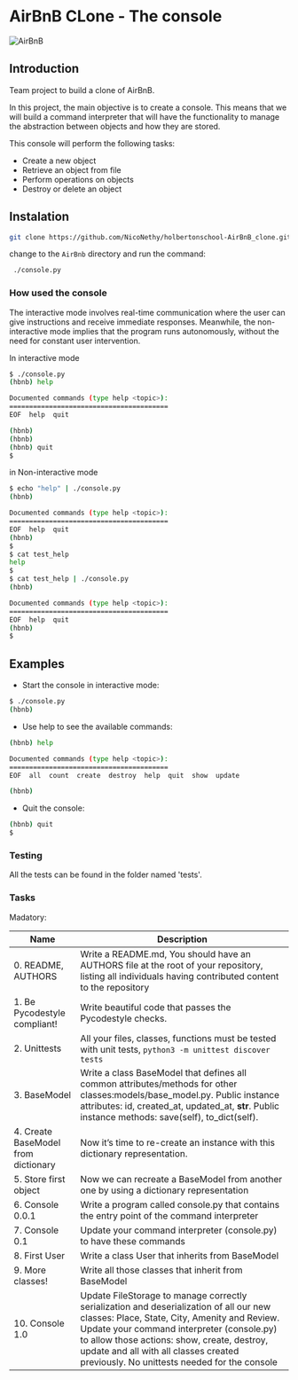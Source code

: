 
# AirBnB CLone - The console
![AirBnB](https://i.imgur.com/Nl8vN2G.jpg)


## Introduction


Team project to build a clone of AirBnB.

In this project, the main objective is to create a console. This means that we will build a command interpreter that  will have the functionality to manage the abstraction between objects and how they are stored.


This console will perform the following tasks:

- Create a new object
- Retrieve an object from file
- Perform operations on objects
- Destroy or delete an object


## Instalation

```bash
git clone https://github.com/NicoNethy/holbertonschool-AirBnB_clone.git
```

change to the `AirBnb` directory and run the command:

```bash
 ./console.py
```


### How used the console

The interactive mode involves real-time communication where the user can give instructions and receive immediate responses. Meanwhile, the non-interactive mode implies that the program runs autonomously, without the need for constant user intervention.

In interactive mode

```bash
$ ./console.py
(hbnb) help

Documented commands (type help <topic>):
========================================
EOF  help  quit

(hbnb)
(hbnb)
(hbnb) quit
$
```

in Non-interactive mode

```bash
$ echo "help" | ./console.py
(hbnb)

Documented commands (type help <topic>):
========================================
EOF  help  quit
(hbnb)
$
$ cat test_help
help
$
$ cat test_help | ./console.py
(hbnb)

Documented commands (type help <topic>):
========================================
EOF  help  quit
(hbnb)
$
```

## Examples

* Start the console in interactive mode:

```bash
$ ./console.py
(hbnb)
```

* Use help to see the available commands:

```bash
(hbnb) help

Documented commands (type help <topic>):
========================================
EOF  all  count  create  destroy  help  quit  show  update

(hbnb)
```

* Quit the console:

```bash
(hbnb) quit
$
```


### Testing

All the tests can be found in the folder named 'tests'.


### Tasks

Madatory:

| Name | Description |
| ------ | ------ |
| 0. README, AUTHORS | Write a README.md, You should have an AUTHORS file at the root of your repository, listing all individuals having contributed content to the repository |
| 1. Be Pycodestyle compliant! | Write beautiful code that passes the Pycodestyle checks. |
| 2. Unittests | All your files, classes, functions must be tested with unit tests, `python3 -m unittest discover tests` |
| 3. BaseModel | Write a class BaseModel that defines all common attributes/methods for other classes:models/base_model.py. Public instance attributes: id, created_at, updated_at, __str__. Public instance methods: save(self), to_dict(self). |
| 4. Create BaseModel from dictionary | Now it’s time to re-create an instance with this dictionary representation. |
| 5. Store first object | Now we can recreate a BaseModel from another one by using a dictionary representation |
| 6. Console 0.0.1 | Write a program called console.py that contains the entry point of the command interpreter |
| 7. Console 0.1 | Update your command interpreter (console.py) to have these commands |
| 8. First User | Write a class User that inherits from BaseModel |
| 9. More classes! | Write all those classes that inherit from BaseModel |
| 10. Console 1.0 | Update FileStorage to manage correctly serialization and deserialization of all our new classes: Place, State, City, Amenity and Review. Update your command interpreter (console.py) to allow those actions: show, create, destroy, update and all with all classes created previously. No unittests needed for the console




